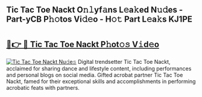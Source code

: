## Tic Tac Toe Nackt O𝚗𝚕yf𝚊ns L𝚎a𝚔ed N𝚞𝚍es - Part-yCB P𝚑𝚘tos Vi𝚍𝚎o - H𝚘𝚝 Part L𝚎a𝚔s KJ1PE

# <h2><a href="http://kf6st4b.oniu.top/?m=Tic+Tac+Toe+Nackt">🔗👉 🔴 Tic Tac Toe Nackt P𝚑ot𝚘𝚜 V𝚒d𝚎o</a></h2>

[![Tic Tac Toe Nackt Nu𝚍e𝚜](https://i.imgur.com/0qMVB7G.gif)](http://kf6st4b.oniu.top/?m=Tic+Tac+Toe+Nackt)
Digital trendsetter Tic Tac Toe Nackt, acclaimed for sharing dance and lifestyle content, including performances and personal blogs on social media. Gifted acrobat partner Tic Tac Toe Nackt, famed for their exceptional skills and accomplishments in performing acrobatic feats with partners.  
